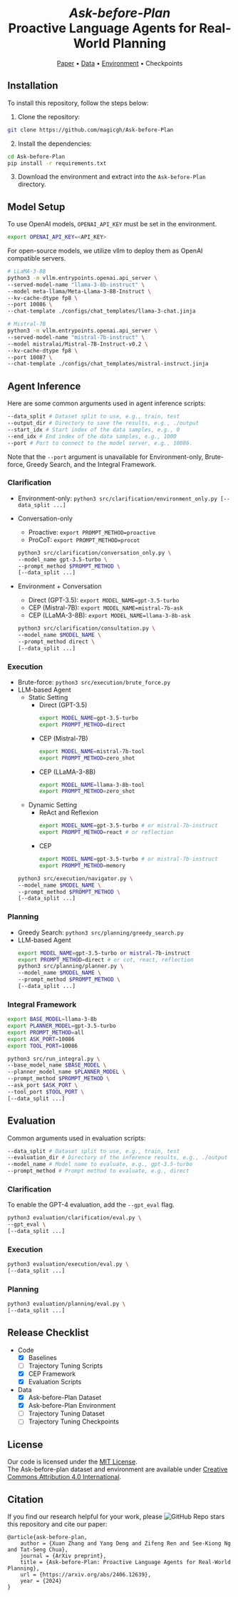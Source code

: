 <h1 align="center">
<em>Ask-before-Plan</em> <br>
Proactive Language Agents for Real-World Planning
</h1>

<p align="center">
  <a href="https://arxiv.org/abs/2406.12639">Paper</a> •
  <a href="https://huggingface.co/datasets/magicgh/Ask-before-Plan">Data</a> •
  <a href="https://drive.google.com/file/d/1vMIhs8mpMgk33pFDv2rWg6AJNyD70Sod">Environment</a> •
  Checkpoints
</p>

## Installation
To install this repository, follow the steps below:
1. Clone the repository:
```bash
git clone https://github.com/magicgh/Ask-before-Plan
```
2. Install the dependencies:
```bash
cd Ask-before-Plan
pip install -r requirements.txt
```
3. Download the environment and extract into the `Ask-before-Plan` directory.


## Model Setup
To use OpenAI models, `OPENAI_API_KEY` must be set in the environment.
```bash
export OPENAI_API_KEY=<API_KEY>
```

For open-source models, we utilize vllm to deploy them as OpenAI compatible servers.  
```bash
# LLaMA-3-8B
python3 -m vllm.entrypoints.openai.api_server \
--served-model-name "llama-3-8b-instruct" \
--model meta-llama/Meta-Llama-3-8B-Instruct \
--kv-cache-dtype fp8 \
--port 10086 \
--chat-template ./configs/chat_templates/llama-3-chat.jinja
```

```bash
# Mistral-7B
python3 -m vllm.entrypoints.openai.api_server \
--served-model-name "mistral-7b-instruct" \
--model mistralai/Mistral-7B-Instruct-v0.2 \
--kv-cache-dtype fp8 \
--port 10087 \
--chat-template ./configs/chat_templates/mistral-instruct.jinja
```  

## Agent Inference
Here are some common arguments used in agent inference scripts:
```bash
--data_split # Dataset split to use, e.g., train, test
--output_dir # Directory to save the results, e.g., ./output
--start_idx # Start index of the data samples, e.g., 0
--end_idx # End index of the data samples, e.g., 1000
--port # Port to connect to the model server, e.g., 10086.
```
Note that the `--port` argument is unavailable for Environment-only, Brute-force, Greedy Search, and the Integral Framework.

### Clarification
* Environment-only: `python3 src/clarification/environment_only.py [--data_split ...]`
* Conversation-only 
  * Proactive: `export PROMPT_METHOD=proactive`
  * ProCoT: `export PROMPT_METHOD=procot`

  ```bash
  python3 src/clarification/conversation_only.py \
  --model_name gpt-3.5-turbo \
  --prompt_method $PROMPT_METHOD \
  [--data_split ...]
  ```
* Environment + Conversation
  * Direct (GPT-3.5): `export MODEL_NAME=gpt-3.5-turbo`
  * CEP (Mistral-7B): `export MODEL_NAME=mistral-7b-ask`
  * CEP (LLaMA-3-8B): `export MODEL_NAME=llama-3-8b-ask`
  ```bash
  python3 src/clarification/consultation.py \
  --model_name $MODEL_NAME \
  --prompt_method direct \
  [--data_split ...]
  ```

### Execution
* Brute-force: `python3 src/execution/brute_force.py`
* LLM-based Agent
  * Static Setting
    * Direct (GPT-3.5)
      ```bash
      export MODEL_NAME=gpt-3.5-turbo
      export PROMPT_METHOD=direct
      ```
    * CEP (Mistral-7B)
      ```bash
      export MODEL_NAME=mistral-7b-tool
      export PROMPT_METHOD=zero_shot
      ```
    * CEP (LLaMA-3-8B)
      ```bash
      export MODEL_NAME=llama-3-8b-tool
      export PROMPT_METHOD=zero_shot
      ```
  * Dynamic Setting
    * ReAct and Reflexion
      ```bash
      export MODEL_NAME=gpt-3.5-turbo # or mistral-7b-instruct
      export PROMPT_METHOD=react # or reflection
      ```
    * CEP
      ```bash
      export MODEL_NAME=gpt-3.5-turbo # or mistral-7b-instruct
      export PROMPT_METHOD=memory
      ```
  ```bash
  python3 src/execution/navigator.py \
  --model_name $MODEL_NAME \
  --prompt_method $PROMPT_METHOD \
  [--data_split ...]
  ```

### Planning
* Greedy Search: `python3 src/planning/greedy_search.py`
* LLM-based Agent
  ```bash
  export MODEL_NAME=gpt-3.5-turbo or mistral-7b-instruct
  export PROMPT_METHOD=direct # or cot, react, reflection
  python3 src/planning/planner.py \
  --model_name $MODEL_NAME \
  --prompt_method $PROMPT_METHOD \
  [--data_split ...]
  ```
### Integral Framework
```bash
export BASE_MODEL=llama-3-8b
export PLANNER_MODEL=gpt-3.5-turbo
export PROMPT_METHOD=all
export ASK_PORT=10086
export TOOL_PORT=10086

python3 src/run_integral.py \
--base_model_name $BASE_MODEL \
--planner_model_name $PLANNER_MODEL \
--prompt_method $PROMPT_METHOD \
--ask_port $ASK_PORT \
--tool_port $TOOL_PORT \
[--data_split ...]
```

## Evaluation
Common arguments used in evaluation scripts:
```bash
--data_split # Dataset split to use, e.g., train, test
--evaluation_dir # Directory of the inference results, e.g., ./output
--model_name # Model name to evaluate, e.g., gpt-3.5-turbo
--prompt_method # Prompt method to evaluate, e.g., direct
```
### Clarification
To enable the GPT-4 evaluation, add the `--gpt_eval` flag.
```bash
python3 evaluation/clarification/eval.py \
--gpt_eval \
[--data_split ...]
```
### Execution
```bash
python3 evaluation/execution/eval.py \
[--data_split ...]
```
### Planning
```bash
python3 evaluation/planning/eval.py \
[--data_split ...]
```

## Release Checklist
* Code
  - [x] Baselines
  - [ ] Trajectory Tuning Scripts
  - [x] CEP Framework
  - [x] Evaluation Scripts
* Data
  - [x] Ask-before-Plan Dataset
  - [x] Ask-before-Plan Environment
  - [ ] Trajectory Tuning Dataset
  - [ ] Trajectory Tuning Checkpoints

## License

Our code is licensed under the [MIT License](./LICENSE).  
The Ask-before-plan dataset and environment are available under [Creative Commons Attribution 4.0 International](https://creativecommons.org/licenses/by/4.0/).

## Citation
If you find our research helpful for your work, please ![GitHub Repo stars](https://img.shields.io/github/stars/magicgh/ask-before-plan?style=social) this repository and cite our paper:
```
@article{ask-before-plan,
    author = {Xuan Zhang and Yang Deng and Zifeng Ren and See-Kiong Ng and Tat-Seng Chua},
    journal = {ArXiv preprint},
    title = {Ask-before-Plan: Proactive Language Agents for Real-World Planning},
    url = {https://arxiv.org/abs/2406.12639},
    year = {2024}
}
```
